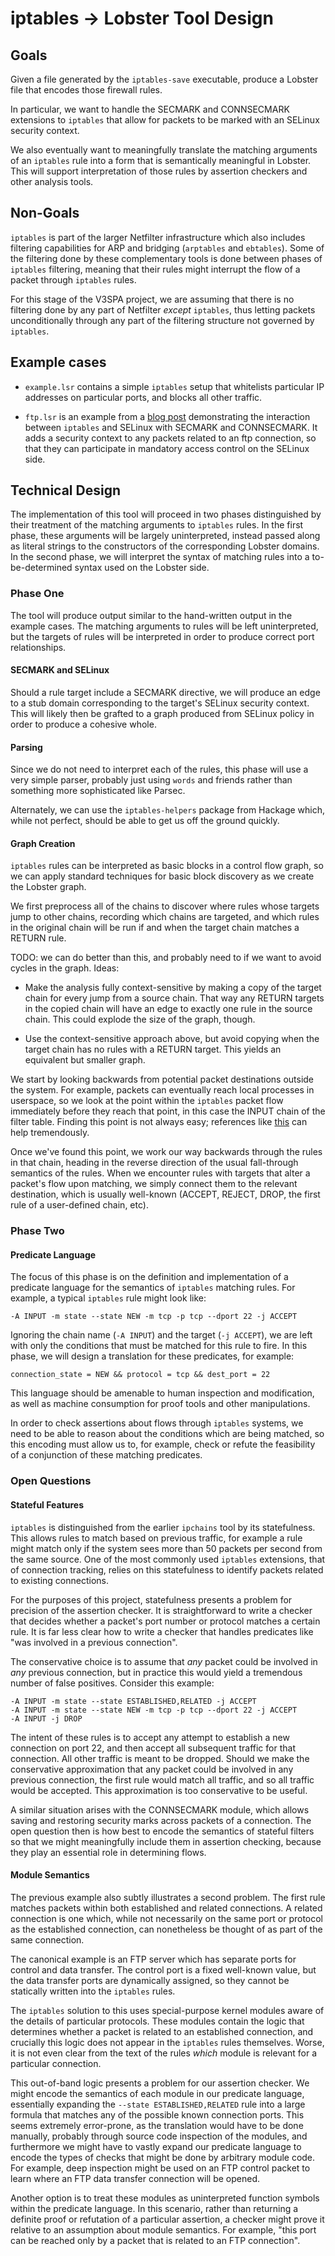 # iptables -> Lobster Tool Design

## Goals

Given a file generated by the `iptables-save` executable, produce a
Lobster file that encodes those firewall rules.

In particular, we want to handle the SECMARK and CONNSECMARK
extensions to `iptables` that allow for packets to be marked with an
SELinux security context.

We also eventually want to meaningfully translate the matching
arguments of an `iptables` rule into a form that is semantically
meaningful in Lobster. This will support interpretation of those rules
by assertion checkers and other analysis tools.

## Non-Goals

`iptables` is part of the larger Netfilter infrastructure which also
includes filtering capabilities for ARP and bridging (`arptables` and
`ebtables`). Some of the filtering done by these complementary tools
is done between phases of `iptables` filtering, meaning that their
rules might interrupt the flow of a packet through `iptables`
rules.

For this stage of the V3SPA project, we are assuming that there is no
filtering done by any part of Netfilter *except* `iptables`, thus
letting packets unconditionally through any part of the filtering
structure not governed by `iptables`.

## Example cases

- `example.lsr` contains a simple `iptables` setup that whitelists
  particular IP addresses on particular ports, and blocks all other
  traffic.

- `ftp.lsr` is an example from a
  [blog post](http://james-morris.livejournal.com/11010.html)
  demonstrating the interaction between `iptables` and SELinux with
  SECMARK and CONNSECMARK. It adds a security context to any packets
  related to an ftp connection, so that they can participate in
  mandatory access control on the SELinux side.

## Technical Design

The implementation of this tool will proceed in two phases
distinguished by their treatment of the matching arguments to
`iptables` rules. In the first phase, these arguments will be largely
uninterpreted, instead passed along as literal strings to the
constructors of the corresponding Lobster domains. In the second
phase, we will interpret the syntax of matching rules into a
to-be-determined syntax used on the Lobster side.

### Phase One

The tool will produce output similar to the hand-written output in the
example cases. The matching arguments to rules will be left
uninterpreted, but the targets of rules will be interpreted in order
to produce correct port relationships.

#### SECMARK and SELinux

Should a rule target include a SECMARK directive, we will produce an
edge to a stub domain corresponding to the target's SELinux security
context. This will likely then be grafted to a graph produced from
SELinux policy in order to produce a cohesive whole.

#### Parsing

Since we do not need to interpret each of the rules, this phase will
use a very simple parser, probably just using `words` and friends
rather than something more sophisticated like Parsec.

Alternately, we can use the `iptables-helpers` package from Hackage
which, while not perfect, should be able to get us off the ground
quickly.

#### Graph Creation

`iptables` rules can be interpreted as basic blocks in a control flow
graph, so we can apply standard techniques for basic block discovery
as we create the Lobster graph.

We first preprocess all of the chains to discover where rules whose
targets jump to other chains, recording which chains are targeted, and
which rules in the original chain will be run if and when the target
chain matches a RETURN rule.

TODO: we can do better than this, and probably need to if we want to
avoid cycles in the graph. Ideas:

- Make the analysis fully context-sensitive by making a copy of the
  target chain for every jump from a source chain. That way any RETURN
  targets in the copied chain will have an edge to exactly one rule in
  the source chain. This could explode the size of the graph, though.

- Use the context-sensitive approach above, but avoid copying when the
  target chain has no rules with a RETURN target. This yields an
  equivalent but smaller graph.

We start by looking backwards from potential packet destinations
outside the system. For example, packets can eventually reach local
processes in userspace, so we look at the point within the `iptables`
packet flow immediately before they reach that point, in this case the
INPUT chain of the filter table. Finding this point is not always
easy; references like
[this](https://commons.wikimedia.org/wiki/File:Diagrama_linux_netfilter_iptables.gif)
can help tremendously.

Once we've found this point, we work our way backwards through the
rules in that chain, heading in the reverse direction of the usual
fall-through semantics of the rules. When we encounter rules with
targets that alter a packet's flow upon matching, we simply connect
them to the relevant destination, which is usually well-known
(ACCEPT, REJECT, DROP, the first rule of a user-defined chain, etc).

### Phase Two

#### Predicate Language

The focus of this phase is on the definition and implementation of a
predicate language for the semantics of `iptables` matching rules. For
example, a typical `iptables` rule might look like:

    -A INPUT -m state --state NEW -m tcp -p tcp --dport 22 -j ACCEPT

Ignoring the chain name (`-A INPUT`) and the target (`-j ACCEPT`), we
are left with only the conditions that must be matched for this rule
to fire. In this phase, we will design a translation for these
predicates, for example:

    connection_state = NEW && protocol = tcp && dest_port = 22

This language should be amenable to human inspection and modification,
as well as machine consumption for proof tools and other
manipulations.

In order to check assertions about flows through `iptables` systems,
we need to be able to reason about the conditions which are being
matched, so this encoding must allow us to, for example, check or
refute the feasibility of a conjunction of these matching predicates.

### Open Questions

#### Stateful Features

`iptables` is distinguished from the earlier `ipchains` tool by its
statefulness. This allows rules to match based on previous traffic,
for example a rule might match only if the system sees more than 50
packets per second from the same source. One of the most commonly used
`iptables` extensions, that of connection tracking, relies on this
statefulness to identify packets related to existing connections.

For the purposes of this project, statefulness presents a problem for
precision of the assertion checker. It is straightforward to write a
checker that decides whether a packet's port number or protocol
matches a certain rule. It is far less clear how to write a checker
that handles predicates like "was involved in a previous
connection".

The conservative choice is to assume that *any* packet could be
involved in *any* previous connection, but in practice this would
yield a tremendous number of false positives. Consider this example:

    -A INPUT -m state --state ESTABLISHED,RELATED -j ACCEPT
    -A INPUT -m state --state NEW -m tcp -p tcp --dport 22 -j ACCEPT
    -A INPUT -j DROP

The intent of these rules is to accept any attempt to establish a new
connection on port 22, and then accept all subsequent traffic for that
connection. All other traffic is meant to be dropped. Should we make
the conservative approximation that any packet could be involved in
any previous connection, the first rule would match all traffic, and
so all traffic would be accepted. This approximation is too
conservative to be useful.

A similar situation arises with the CONNSECMARK module, which allows
saving and restoring security marks across packets of a
connection. The open question then is how best to encode the semantics
of stateful filters so that we might meaningfully include them in
assertion checking, because they play an essential role in determining
flows.

#### Module Semantics

The previous example also subtly illustrates a second problem. The
first rule matches packets within both established and related
connections. A related connection is one which, while not necessarily
on the same port or protocol as the established connection, can
nonetheless be thought of as part of the same connection.

The canonical example is an FTP server which has separate ports for
control and data transfer. The control port is a fixed well-known
value, but the data transfer ports are dynamically assigned, so they
cannot be statically written into the `iptables` rules.

The `iptables` solution to this uses special-purpose kernel modules
aware of the details of particular protocols. These modules contain
the logic that determines whether a packet is related to an
established connection, and crucially this logic does not appear in
the `iptables` rules themselves. Worse, it is not even clear from the
text of the rules *which* module is relevant for a particular
connection.

This out-of-band logic presents a problem for our assertion
checker. We might encode the semantics of each module in our predicate
language, essentially expanding the `--state ESTABLISHED,RELATED` rule
into a large formula that matches any of the possible known connection
ports. This seems extremely error-prone, as the translation would have
to be done manually, probably through source code inspection of the
modules, and furthermore we might have to vastly expand our predicate
language to encode the types of checks that might be done by arbitrary
module code. For example, deep inspection might be used on an FTP
control packet to learn where an FTP data transfer connection will be
opened.

Another option is to treat these modules as uninterpreted function
symbols within the predicate language. In this scenario, rather than
returning a definite proof or refutation of a particular assertion, a
checker might prove it relative to an assumption about module
semantics. For example, "this port can be reached only by a packet
that is related to an FTP connection".
